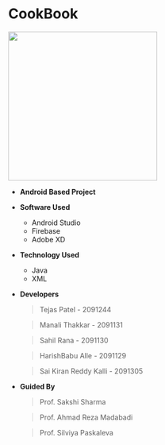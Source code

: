 # CookBook
  <img src="https://github.com/tejaspatel083/CookBook/blob/master/app/src/main/ic_launcher-web.png" width="300" height="300">

* **Android Based Project**

* **Software Used**
  - Android Studio
  - Firebase
  - Adobe XD

* **Technology Used**
  - Java
  - XML

* **Developers** 
  > Tejas Patel - 2091244

  > Manali Thakkar - 2091131  

  > Sahil Rana - 2091130  
  
  > HarishBabu Alle - 2091129

  > Sai Kiran Reddy Kalli - 2091305
  
* **Guided By**
  > Prof. Sakshi Sharma
  
  > Prof. Ahmad Reza Madabadi
  
  > Prof. Silviya Paskaleva

  
